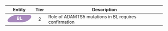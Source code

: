 |Entity|Tier|Description              |
|:----:|:----:|------------------------------|
|![BL](images/icons/BL_tier2.png) | 2 | Role of ADAMTS5 mutations in BL requires confirmation|
